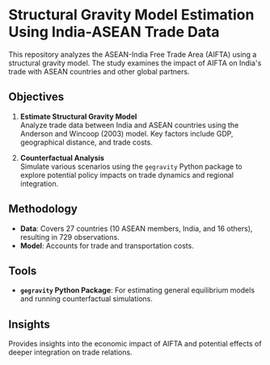 # Structural Gravity Model Estimation Using India-ASEAN Trade Data

This repository analyzes the ASEAN-India Free Trade Area (AIFTA) using a structural gravity model. The study examines the impact of AIFTA on India's trade with ASEAN countries and other global partners.

## Objectives

1. **Estimate Structural Gravity Model**  
   Analyze trade data between India and ASEAN countries using the Anderson and Wincoop (2003) model. Key factors include GDP, geographical distance, and trade costs.

2. **Counterfactual Analysis**  
   Simulate various scenarios using the `gegravity` Python package to explore potential policy impacts on trade dynamics and regional integration.

## Methodology

- **Data**: Covers 27 countries (10 ASEAN members, India, and 16 others), resulting in 729 observations.
- **Model**: Accounts for trade and transportation costs. 

## Tools

- **`gegravity` Python Package**: For estimating general equilibrium models and running counterfactual simulations.

## Insights

Provides insights into the economic impact of AIFTA and potential effects of deeper integration on trade relations.

